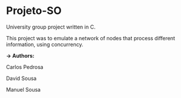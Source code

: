 # Projeto-SO
University group project written in C.

This project was to emulate a network of nodes that process different information, using concurrency.

**-> Authors:**

Carlos Pedrosa

David Sousa

Manuel Sousa
